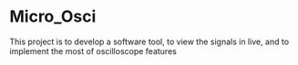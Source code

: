 # Micro_Osci
This project is to develop a software tool, to view the signals in live, and to implement the most of oscilloscope features
